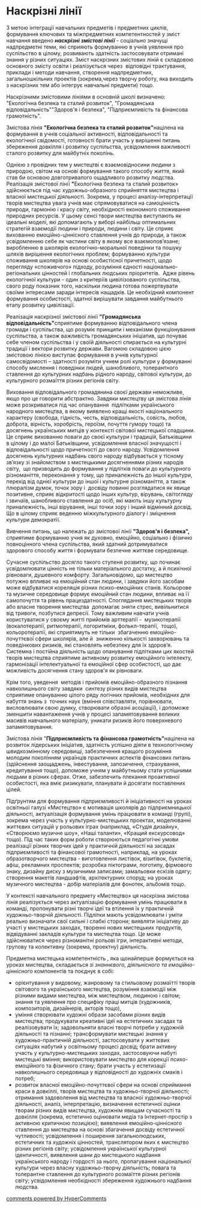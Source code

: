 <div id="hypercomments_widget" class="js-hypercomments-widget invisible"></div>

# Наскрізні лінії

<p>З метою інтеграції навчальних предметів і предметних циклів, формування ключових та міжпредметних компетентностей у зміст навчання введено <strong><em>наскрізні змістові лінії</em></strong> - соціально значущі надпредметні теми, які сприяють формуванню в учнів уявлення про суспільство в цілому, розвивають здатність застосовувати отримані знання у різних ситуаціях. Зміст наскрізних змістових ліній є складовою основного змісту освіти і реалізується через&nbsp; відповідні трактування, приклади і методи навчання, створення надпредметних, загальношкільних проектів (зокрема,через творчу роботу, яка виходить з наскрізних тем або інтегрує навчальні предмети) тощо.</p>
<p>Наскрізними змістовими лініями в основній школі визначено: "Екологічна безпека та сталий розвиток", "Громадянська відповідальність""Здоров'я і безпека", "Підприємливість та фінансова грамотність".</p>
<p>Змістова лінія <strong>"Екологічна безпека та сталий розвиток"</strong>націлена на формування в учнів соціальної активності, відповідальності та екологічної свідомості, готовності брати участь у вирішенні питань збереження довкілля і розвитку суспільства, усвідомлення важливості сталого розвитку для майбутніх поколінь.&nbsp;</p>
<p>Однією з провідних тем у мистецтві є взаємовідносини людини з природою, світом на основі формування такого способу життя, який став би основою довготривалого ощадливого розвитку людства. Реалізація змістової лінії <strong>"</strong>Екологічна безпека та сталий розвиток&raquo; здійснюється під час художньо-образного сприйняття мистецтва і власної мистецької діяльності. Зокрема, у процесі аналізу-інтерпретації творів мистецтва увага учнів має спрямовуватися на самоцінність природи, гармонію і красу світу, необхідності економного споживання природних ресурсів. У цьому сенсі твори мистецтва виступають як ідеальні моделі, які допомагають у виборі найбільш оптимальних стратегій взаємодії людини і природи, людини і світу. Це сприяє вихованню емоційно-ціннісного ставлення учнів до природи, а також усвідомленню себе як частини світу в якому все взаємопов&rsquo;язане; виробленню в школярів екологічно-моральної поведінки та пошуку шляхів вирішення екологічних проблем; формуванню культури споживання школярів на основі особистісної причетності, щодо перегляду &laquo;споживчого&raquo; підходу, розуміння єдності національно-регіональних цінностей і глобальних людських пріоритетів.&nbsp; Адже рівень екологічної культури - один з критеріїв цивілізованого суспільства, свого роду показник того, наскільки людина готова пожертвувати своїми інтересами заради інтересів нащадків. Це необхідний компонент формування особистості, здатної вирішувати завдання майбутнього етапу розвитку цивілізації.</p>
<p>Реалізація наскрізної змістової лінії <strong>"Громадянська відповідальність"</strong>сприятиме формуванню відповідального члена громади і суспільства, що розуміє принципи і механізми функціонування суспільства, а також важливість громадянських ініціатив, що почуває себе членом суспільства і у своїй діяльності спирається на культурні традиції і вектори розвитку держави. Вагомою складовою цією змістовою лінією виступає формування в учнів культурної самосвідомості &ndash; здатності розуміти учнем ролі культури у формуванні способу мислення і поведінки людей, шанобливого, толерантного ставлення до культурних надбань рідного народу, світової культури, до культурного розмаїття різних регіонів світу<em>.</em></p>
<p>Виховання відповідального громадянина своєї держави неможливе, якщо про це говорити абстрактно. Завдяки мистецтву ця змістова лінія може розкриватися під час опанування&nbsp; підлітками українського народного мистецтва, в якому виявлено кращі якості національного характеру (свобода, гідність, честь, відповідальність, совість, любов, доброта, вірність, хоробрість, героїзм, почуття гумору тощо) та досягнень українських митців у контексті світової мистецької спадщини. Це сприяє вихованню поваги до своєї культури і традицій, Батьківщини в цілому і до малої Батьківщини, усвідомлення власної значущості і відповідальності щодо причетності до свого народу. Усвідомлення досягнень культурних надбань свого народу відбувається у тісному зв&rsquo;язку зі знайомством з мистецькими досягненнями різних народів світу,&nbsp; що призводить до формування у підлітків поваги до культурного різноманіття, переконання у тому, що приналежність до іншої культури, перехід від однієї культури до іншої і культурне різноманіття, а також плюралізм думок, точок зору і&nbsp; досвіду повинні розглядатися як явище позитивне, сприяє відкритості щодо інших культур, вірувань, світогляду і звичаїв, шанобливого ставлення до осіб, які мають іншу культурну приналежність, інші вірування, інші точки зору і інший відмінний досвід. Що в цілому сприяє веденню міжкультурного діалогу і зміцнення культури демократії.</p>
<p>Вивчення питань, що належать до змістової лінії <strong>"Здоров'я і безпека",</strong> сприятиме формуванню учня як духовно, емоційно, соціально і фізично повноцінного члена суспільства, який здатний дотримуватися здорового способу життя і формувати безпечне життєве середовище.</p>
<p>Сучасне суспільство досягло такого ступеня розвитку, що починає усвідомлювати цінність не тільки матеріального достатку, а й психічної рівноваги, душевного комфорту. Загальновідомо, що мистецтво потужно впливає на емоційний стан людини, і завдяки його засобам може відбуватися кореляція різних психо-емоційних станів. Кольорове та музичне середовище формує емоційний стан людини, впливає на її самопочуття та рівень працездатності. Споглядання мистецьких творів або власне творення мистецтва&nbsp; допомагає зняти стрес, вивільнитися від тривоги, позбутися депресії. Тому важливим навчати учнів користуватися у своєму житті прийомів арттерапії -&nbsp; музикотерапії (вокалотерапії, ритмотерапії, логоритміки, фолькл-терапії,&nbsp; тощо), кольоротерапії, які сприятимуть не тільки&nbsp; збагаченню емоційно-почуттєвої сфери школярів, але й&nbsp; зниженню кількості захворювань та поведінкових ризиків, які становлять небезпеку для їх здоров&rsquo;я. Системна і постійна діяльність щодо опанування підлітками цих якостей творів мистецтва сприятиме активному розвитку емоційного інтелекту, гармонізації інтелектуальної та емоційної сфер особистості, що дає можливість досягнення стану здоров'я як рівноваги.</p>
<p>Крім того, уведення&nbsp; методів і прийомів емоційно-образного пізнання навколишнього світу завдяки&nbsp; синтезу різних видів мистецтва&nbsp; сприятиме опануванню цілого ряду логічних прийомів, необхідних для набуття знань з&nbsp; точних наук (вміння співставляти, порівнювати, висловлювати свою думку, створювати образні асоціації), і допоможе зменшити навантаження учнів у процесі запамятовування великих масивів навчального матеріалу, уникати ризиків його поверхневого запамятовування.</p>
<p>Змістова лінія "<strong>Підприємливість та фінансова грамотність"</strong>націлена на розвиток лідерських ініціатив, здатність успішно діяти в технологічному швидкозмінному середовищі, забезпечення кращого розуміння молодим поколінням українців практичних аспектів фінансових питань (здійснення заощаджень, інвестування, запозичення, страхування, кредитування тощо), допоможе учням у майбутньому стати успішними людьми в різних сферах. Отже, забезпечить плекання проактивної особистості, яка вміє ризикувати, планувати й досягати поставлених цілей.</p>
<p>Підґрунтям для формування підприємливості й ініціативності на уроках освітньої галузі &laquo;Мистецтво&raquo; є мотивація школярів до підприємницької діяльності, актуалізація формування умінь працювати в команді (групі), зокрема через участь у культурно-мистецьких проектах, моделюванні життєвих ситуацій у рольових іграх (наприклад, &laquo;Студія дизайну&raquo;, &laquo;Створюємо музичне шоу&raquo;, &laquo;Наші таланти&raquo;, &laquo;Кращий екскурсовод&raquo; тощо). Під час таких форм роботи створюються педагогічні умови реалізації різних творчих ідей у практичній діяльності на засадах підприємливості та фінансової грамотності, наприклад, на уроках образотворчого мистецтва - виготовлення листівок, візитівок, буклетів, афіш, рекламних проспектів; розробка піктограми, логотипу, фірмового знаку, дизайну диску з музичними записами; замальовки ескізів одягу; створення макетів ландшафтів, архітектурних споруд; на уроках музичного мистецтва - добір матеріалів для фонотек, альбомів тощо.</p>
<p>У контексті навчального предмету &laquo;Мистецтво&raquo; ця наскрізна змістова лінія реалізується через актуалізацію формування умінь працювати в команді, пропонувати різні творчі ідеї та втілення їх у практичній художньо-творчій діяльності. Підлітки мають усвідомлювати і уміти реально визначати свої сильні і слабкі сторони; виявляти ініціативу до участі у мистецьких заходах, творенні нових мистецьких продуктів, відвідуванні закладів культури та мистецтва тощо. Це може здійснюватися через різноманітні рольові ігри, інтерактивні методи, групову та колективну (зокрема, проектну) діяльність.</p>
<p>Предметна мистецька компетентність , яка щонайперше формується на уроках мистецтва, складається зі <em>знаннєвого, діяльнісного та емоційно-ціннісного</em> компонентів та поєднує в собі:</p>
<ul>
<li>орієнтування у видовому, жанровому та стильовому розмаїтті творів світового та українського мистецтва, розуміння взаємодії між різними видами мистецтва, між мистецтвом, людиною і світом; знання та уявлення про специфіку праці митців (художників, композиторів, дизайнерів, акторів тощо),</li>
<li>уміння створювати художні образи засобами різних видів мистецтва; продукувати креативні ідеї на естетичних засадах та реалізовувати їх; задовольняти власні творчі потреби у художній діяльності та пізнанні; трансформувати мистецькі знання у художньо-практичній діяльності, застосовувати у життєвих ситуаціях набутий у освітньому процесі досвід; брати активну участь у культурно-мистецьких заходах, застосовуючи набуті мистецькі вміння; використовувати мистецтво для корекції психо-емоційного та фізичного стану; брати участь у естетизації навколишнього середовища у відповідності до художніх смаків і потреб;</li>
<li>розвиток власної емоційно-почуттєвої сфери на основі сприймання краси в довкіллі, творів мистецтва та художньо-творчої діяльності; отримання задоволення від мистецтва та власної художньо-творчої діяльності, аналіз, інтерпретацію, визначення естетичної оцінки творам різних видів мистецтва, художнім явищам сучасності та довкілля (зокрема, естетично оцінювати медіа та Інтернет-простір з активною критичною позицією); виявлення емоційно-ціннісного ставлення до мистецтва на основі збагачення досвіду естетичної чутливості; усвідомлення і поширення загальнолюдських, естетичних та художніх цінностей, транслятором яких є мистецтво різних регіонів світу; усвідомлення української культурної ідентичності, виявлення шани до мистецького надбання українського народу і гордості за нього, пропагування національної культури через власну художньо-творчу діяльність; повага та толерантне ставлення до культурного розмаїття різних регіонів світу; усвідомлення необхідності збереження художнього надбання людства.</li>
</ul>

<div class="js-hypercomments-container">
<a href="http://hypercomments.com" class="hc-link" title="comments widget">comments powered by HyperComments</a>
</div>